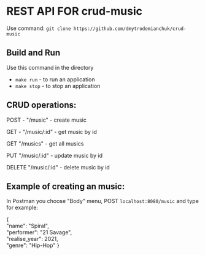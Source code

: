 # REST API FOR crud-music

Use command: `git clone https://github.com/dmytrodemianchuk/crud-music`

## Build and Run
Use this command in the directory
- `make run` - to run an application
- `make stop` - to stop an application

## CRUD operations:
POST - "/music" - create music

GET - "/music/:id" - get music by id

GET "/musics" - get all musics

PUT "/music/:id" - update music by id

DELETE "/music/:id" - delete music by id

## Example of creating an music:
In Postman you choose "Body" menu, POST `localhost:8080/music` and type for example:

{  
"name": "Spiral",  
"performer": "21 Savage",  
"realise_year": 2021,  
"genre": "Hip-Hop"
}